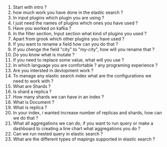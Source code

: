 1. Start with intro ?
2. how much work you have done in the elastic search ?
3. In input plugins which plugin you are using ?
4. I just need the names of plugins which ones you have used ?
5. Have you worked on kafka ?
6. In the filter section, Input section what kind of plugins you used ?
7. Apart from grook which other plugins you have used ?
8. If you want to rename a field how can you do that ?
9. If you chenge the field "city" to "my-city", how will you rename that ?
10. Do you know what is mutate ?
11. If you need to replace some value, what will you use ?
12. In which language you are comfortable ? any programing experience ?
13. Are you intersted in devlopment work ?
14. To manage any elastic search index what are the configurations we need to work with ?
15. What are Shards ?
16. Is shard a replica ?
17. How many shards we can have in an index ?
18. What is Document ?
19. What is replica ?
20. In your index, i wanted increase number of replicas and shards, how can we do that ?
21. What all aggregations we can do, if you want to run query or make a dashboard to creating a line chart what aggregations you do ?
22. Can we run nested query in elastic search ?
23. What are the different types of mapings supported in elastic search ? 
